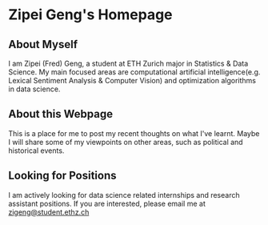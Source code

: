 # Zipei Geng's Homepage

## About Myself

I am Zipei (Fred) Geng, a student at ETH Zurich major in Statistics & Data Science. My main focused areas are computational artificial intelligence(e.g. Lexical Sentiment Analysis & Computer Vision) and optimization algorithms in data science.
 
## About this Webpage

This is a place for me to post my recent thoughts on what I've learnt. Maybe I will share some of my viewpoints on other areas, such as political and historical events. 

## Looking for Positions

I am actively looking for data science related internships and research assistant positions. If you are interested, please email me at zigeng@student.ethz.ch
